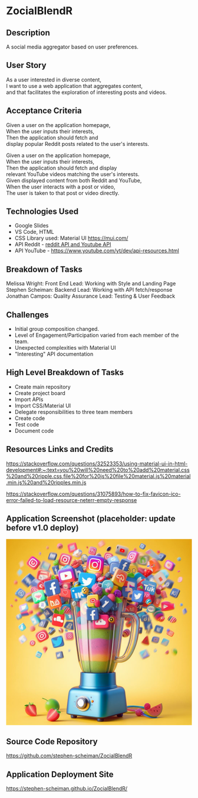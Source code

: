 # ZocialBlendR

## Description 

A social media aggregator based on user preferences.  

## User Story

As a user interested in diverse content,  
I want to use a web application that aggregates content,   
and that facilitates the exploration of interesting posts and videos.   

## Acceptance Criteria

Given a user on the application homepage,  
When the user inputs their interests,  
Then the application should fetch and  
display popular Reddit posts related to the user's interests.  

Given a user on the application homepage,  
When the user inputs their interests,  
Then the application should fetch and display  
relevant YouTube videos matching the user's interests.  
Given displayed content from both Reddit and YouTube,  
When the user interacts with a post or video,  
The user is taken to that post or video directly.  

## Technologies Used

- Google Slides
- VS Code, HTML
- CSS Library used: Material UI https://mui.com/
- API Reddit - [reddit API and Youtube API](https://www.reddit.com/dev/api)
- API YouTube - [https://www.youtube.com/yt/dev/api-resources.html
](https://www.youtube.com/yt/dev/api-resources.html)

## Breakdown of Tasks

Melissa Wright: Front End Lead: Working with Style and Landing Page  
Stephen Scheiman: Backend Lead: Working with API fetch/response  
Jonathan Campos: Quality Assurance Lead: Testing & User Feedback  

## Challenges

- Initial group composition changed. 
- Level of Engagement/Participation varied from each member of the team. 
- Unexpected complexities with Material UI
- "Interesting" API documentation

## High Level Breakdown of Tasks

- Create main repository
- Create project board
- Import APIs
- Import CSS/Material UI
- Delegate responsibilities to three team members
- Create code
- Test code
- Document code

## Resources Links and Credits 

https://stackoverflow.com/questions/32523353/using-material-ui-in-html-development#:~:text=you%20will%20need%20to%20add%20material.css%20and%20ripple.css,file%20for%20js%20file%20material.js%20material.min.js%20and%20ripples.min.js  

https://stackoverflow.com/questions/31075893/how-to-fix-favicon-ico-error-failed-to-load-resource-neterr-empty-response  

## Application Screenshot (placeholder: update before v1.0 deploy)

![image](./assets/img/ZocialBlendR.jpeg)

## Source Code Repository

https://github.com/stephen-scheiman/ZocialBlendR

## Application Deployment Site

https://stephen-scheiman.github.io/ZocialBlendR/